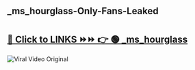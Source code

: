 
 ## _ms_hourglass-Only-Fans-Leaked

# <h2><a href="https://clipsfans.com/_ms_hourglass&ref=git">🔗 Click to LINKS ⏩⏩ 👉 🟢 _ms_hourglass </a></h2>

<a href="https://clipsfans.com/_ms_hourglass&ref=git" rel="nofollow" data-target="animated-image.originalLink"><img src="https://i.ibb.co.com/xMMVF88/686577567.gif" alt="Viral Video Original" style="max-width: 100%; display: inline-block;" data-target="animated-image.originalImage"></a>
